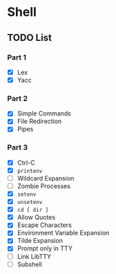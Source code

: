 # Shell

## TODO List

### Part 1
 - [x] Lex
 - [x] Yacc

### Part 2
 - [x] Simple Commands
 - [x] File Redirection
 - [x] Pipes

### Part 3
 - [x] Ctrl-C
 - [x] `printenv`
 - [ ] Wildcard Expansion
 - [ ] Zombie Processes
 - [x] `setenv`
 - [x] `unsetenv`
 - [x] `cd [ dir ]`
 - [x] Allow Quotes
 - [x] Escape Characters
 - [x] Environment Variable Expansion
 - [x] Tilde Expansion
 - [x] Prompt only in TTY
 - [ ] Link LibTTY
 - [ ] Subshell
